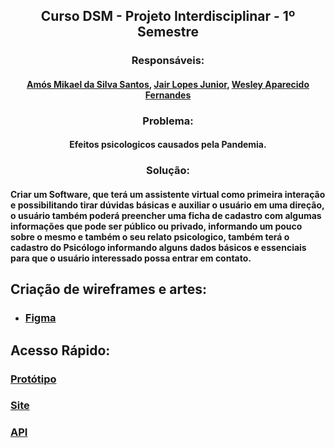## <div align="center"> Curso DSM - Projeto Interdisciplinar - 1º Semestre </div>
### <div align="center"> Responsáveis: </div>
#### <div align="center"> <a href="https://github.com/amosmikael"> Amós Mikael da Silva Santos</a>, <a href="https://github.com/JairLopesJunior/projeto-interdisciplinar-primeiro-semestre/blob/main/README.md"> Jair Lopes Junior</a>, <a href="https://github.com/WesleyFernandez/projeto-interdisciplinar-primeiro-semestre"> Wesley Aparecido Fernandes</a> </div>

### <div align="center"> Problema: </div>

#### <div align="center"> Efeitos psicologicos causados pela Pandemia. </div>

### <div align="center"> Solução: </div>

#### <div> Criar um Software, que terá um assistente virtual como primeira interação e possibilitando tirar dúvidas básicas e auxiliar o usuário em uma direção, o usuário também poderá preencher uma ficha de cadastro com algumas informações que pode ser público ou privado, informando um pouco sobre o mesmo e também o seu relato psicologico, também terá o cadastro do Psicólogo informando alguns dados básicos e essenciais para que o usuário interessado possa entrar em contato. </div>

## Criação de wireframes e artes: 
- ### <a href="https://www.figma.com/"> Figma </a>

## Acesso Rápido:
### <a href="https://www.figma.com/proto/J7pBrghKb7zh3LzbgrD7Al/projeto-interdisciplinar-primeiro-semestre?node-id=125%3A57&scaling=min-zoom&page-id=0%3A1&starting-point-node-id=3%3A2"> Protótipo </a>
### <a href="https://jairlopesjunior.github.io/projeto-interdiciplinar-gui/"> Site </a>
### <a href="https://projeto-interdisciplinar-api.herokuapp.com/"> API </a>
